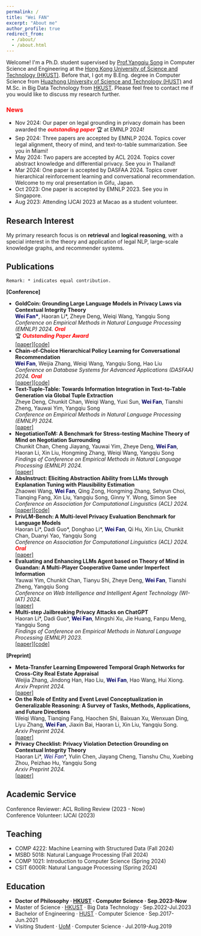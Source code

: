 ```yaml
---
permalink: /
title: "Wei FAN"
excerpt: "About me"
author_profile: true
redirect_from: 
  - /about/
  - /about.html
---
```


Welcome! I'm a Ph.D. student supervised by [Prof.Yangqiu Song](https://www.cse.ust.hk/~yqsong/) in Computer Science and Engineering at the [Hong Kong University of Science and Technology (HKUST)](https://hkust.edu.hk/). Before that, I got my B.Eng. degree in Computer Science from [Huazhong University of Science and Technology (HUST)](https://hust.edu.cn/) and M.Sc. in Big Data Technology from [HKUST]((https://hkust.edu.hk/)). Please feel free to contact me if you would like to discuss my research further.

### <font color="#FF0000">News</font>
- Nov 2024: Our paper on legal grounding in privacy domain has been awarded the ***<font color="#FF0000">outstanding paper</font>*** 🏆 at EMNLP 2024!
- Sep 2024: Three papers are accepted by EMNLP 2024. Topics cover legal alignment, theory of mind, and text-to-table summarization. See you in Miami!
- May 2024: Two papers are accepted by ACL 2024. Topics cover abstract knowledge and differential privacy. See you in Thailand!
- Mar 2024: One paper is accepted by DASFAA 2024. Topics cover hierarchical reinforcement learning and conversational recommendation. Welcome to my oral presentation in Gifu, Japan.
- Oct 2023: One paper is accepted by EMNLP 2023. See you in Singapore.
- Aug 2023: Attending IJCAI 2023 at Macao as a student volunteer.


## Research Interest

My primary research focus is on **retrieval** and **logical reasoning**, with a special interest in the theory and application of legal NLP, large-scale knowledge graphs, and recommender systems.

## Publications

`Remark: * indicates equal contribution.`

**[Conference]**
- **GoldCoin: Grounding Large Language Models in Privacy Laws via Contextual Integrity Theory**
  <br>**<font color="#000066">Wei Fan*</font>**, Haoran Li\*, Zheye Deng, Weiqi Wang, Yangqiu Song
  <br>*Conference on Empirical Methods in Natural Language Processing (EMNLP) 2024. **<font color="#FF0000">Oral </font>***
  <br>🏆 ***<font color="#FF0000">Outstanding Paper Award</font>***
  <br>[[paper]](https://arxiv.org/abs/2406.11149)[[code]](https://github.com/HKUST-KnowComp/GoldCoin)
- **Chain-of-Choice Hierarchical Policy Learning for Conversational Recommendation**
  <br>**<font color="#000066">Wei Fan</font>**, Weijia Zhang, Weiqi Wang, Yangqiu Song, Hao Liu
  <br>*Conference on Database Systems for Advanced Applications (DASFAA) 2024.* ***<font color="#FF0000">Oral</font>***
  <br>[[paper]](https://arxiv.org/abs/2310.17922)[[code]](https://github.com/AlexFanw/CoCHPL)
- **Text-Tuple-Table: Towards Information Integration in Text-to-Table Generation via Global Tuple Extraction**
  <br>Zheye Deng, Chunkit Chan, Weiqi Wang, Yuxi Sun, **<font color="#000066">Wei Fan</font>**, Tianshi Zheng, Yauwai Yim, Yangqiu Song
  <br>*Conference on Empirical Methods in Natural Language Processing (EMNLP) 2024.*
  <br>[[paper]](https://arxiv.org/abs/2404.14215)
- **NegotiationToM: A Benchmark for Stress-testing Machine Theory of Mind on Negotiation Surrounding**
  <br>Chunkit Chan, Cheng Jiayang, Yauwai Yim, Zheye Deng, **<font color="#000066">Wei Fan</font>**, Haoran Li, Xin Liu, Hongming Zhang, Weiqi Wang, Yangqiu Song
  <br>*Findings of Conference on Empirical Methods in Natural Language Processing (EMNLP) 2024.*
  <br>[[paper]](https://arxiv.org/abs/2404.13627)
- **AbsInstruct: Eliciting Abstraction Ability from LLMs through Explanation Tuning with Plausibility Estimation**
  <br>Zhaowei Wang, **<font color="#000066">Wei Fan</font>**, Qing Zong, Hongming Zhang, Sehyun Choi, Tianqing Fang, Xin Liu, Yangqiu Song, Ginny Y. Wong, Simon See
  <br>*Conference on Association for Computational Linguistics (ACL) 2024.*
  <br>[[paper]](https://arxiv.org/abs/2402.10646)[[code]](https://github.com/HKUST-KnowComp/AbsInstruct)
- **PrivLM-Bench: A Multi-level Privacy Evaluation Benchmark for Language Models**
  <br>Haoran Li\*, Dadi Guo\*, Donghao Li\*, **<font color="#000066">Wei Fan</font>**, Qi Hu, Xin Liu, Chunkit Chan, Duanyi Yao, Yangqiu Song
  <br>*Conference on Association for Computational Linguistics (ACL) 2024.* ***<font color="#FF0000">Oral</font>***
  <br>[[paper]](https://arxiv.org/abs/2311.04044)
- **Evaluating and Enhancing LLMs Agent based on Theory of Mind in Guandan: A Multi-Player Cooperative Game under Imperfect Information**
  <br>Yauwai Yim, Chunkit Chan, Tianyu Shi, Zheye Deng, **<font color="#000066">Wei Fan</font>**, Tianshi Zheng, Yangqiu Song
  <br>*Conference on Web Intelligence and Intelligent Agent Technology (WI-IAT) 2024.*
  <br>[[paper]](https://arxiv.org/abs/2408.02559)
- **Multi-step Jailbreaking Privacy Attacks on ChatGPT**
  <br>Haoran Li\*, Dadi Guo\*, **<font color="#000066">Wei Fan</font>**, Mingshi Xu, Jie Huang, Fanpu Meng, Yangqiu Song
  <br>*Findings of Conference on Empirical Methods in Natural Language Processing (EMNLP) 2023.*
  <br>[[paper]](https://arxiv.org/abs/2304.05197)[[code]](https://github.com/HKUST-KnowComp/LLM-Multistep-Jailbreak)



**[Preprint]**
- **Meta-Transfer Learning Empowered Temporal Graph Networks for Cross-City Real Estate Appraisal**
  <br>Weijia Zhang, Jindong Han, Hao Liu, **<font color="#000066">Wei Fan</font>**, Hao Wang, Hui Xiong.
  <br>*Arxiv Preprint 2024.*
  <br>[[paper]](https://www.arxiv.org/abs/2410.08947)
- **On the Role of Entity and Event Level Conceptualization in Generalizable Reasoning: A Survey of Tasks, Methods, Applications, and Future Directions**
  <br>Weiqi Wang, Tianqing Fang, Haochen Shi, Baixuan Xu, Wenxuan Ding, Liyu Zhang, **<font color="#000066">Wei Fan</font>**, Jiaxin Bai, Haoran Li, Xin Liu, Yangqiu Song.
  <br>*Arxiv Preprint 2024.*
  <br>[[paper]](https://arxiv.org/pdf/2406.10885)
- **Privacy Checklist: Privacy Violation Detection Grounding on Contextual Integrity Theory**
  <br>Haoran Li\*, **<font color="#000066">Wei Fan*</font>**, Yulin Chen, Jiayang Cheng, Tianshu Chu, Xuebing Zhou, Peizhao Hu, Yangqiu Song
  <br>*Arxiv Preprint 2024.*
  <br>[[paper]](https://arxiv.org/abs/2408.10053)

## Academic Service
Conference Reviewer: ACL Rolling Review (2023 - Now)
<br>Conference Volunteer: IJCAI (2023)

## Teaching
- COMP 4222: Machine Learning with Structured Data (Fall 2024)
- MSBD 5018: Natural Language Processing (Fall 2024)
- COMP 1021: Introduction to Computer Science (Spring 2024)
- CSIT 6000R: Natural Language Processing (Spring 2024)

## Education

-  **Doctor of Philosophy · [HKUST](https://hkust.edu.hk/) · Computer Science · Sep.2023-Now**
-  Master of Science · [HKUST](https://hkust.edu.hk/) · Big Data Technology · Sep.2022-Jul.2023
-  Bachelor of Engineering · [HUST](https://hust.edu.cn/) · Computer Science · Sep.2017-Jun.2021
-  Visiting Student · [UoM](https://www.manchester.ac.uk/) · Computer Science · Jul.2019-Aug.2019


<script type='text/javascript' id='clustrmaps' src='//cdn.clustrmaps.com/map_v2.js?cl=ffffff&w=350&t=m&d=JH7LPAxuPOUwmpB8ZB01Fa168e4WMQg10LG3FtRaggk&co=4b98ce&cmo=3acc3a&cmn=ff5353&ct=ffffff'></script>